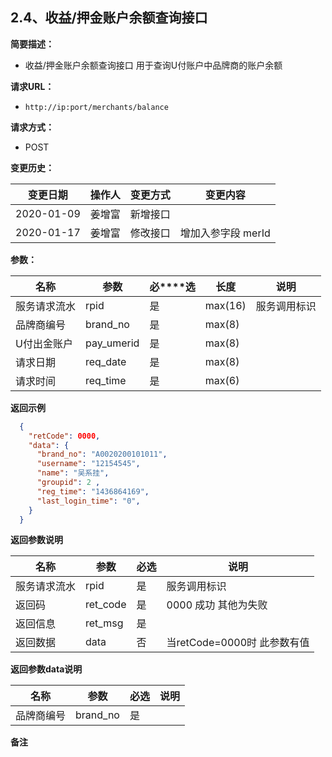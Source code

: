 ## 2.4、收益/押金账户余额查询接口

**简要描述：** 

- 收益/押金账户余额查询接口 用于查询U付账户中品牌商的账户余额

**请求URL：** 

- `http://ip:port/merchants/balance`

**请求方式：**

- POST 

**变更历史：** 

| **变更日期** | **操作人** | **变更方式** | **变更内容**       |
| ------------ | ---------- | ------------ | ------------------ |
| 2020-01-09   | 姜增富     | 新增接口     |                    |
| 2020-01-17   | 姜增富     | 修改接口     | 增加入参字段 merId |

**参数：** 

| **名称**     | **参数**   | **必****选** | **长度** | **说明**     |
| ------------ | ---------- | ------------ | -------- | ------------ |
| 服务请求流水 | rpid       | 是           | max(16)  | 服务调用标识 |
| 品牌商编号   | brand_no   | 是           | max(8)   |              |
| U付出金账户  | pay_umerid | 是           | max(8)   |              |
| 请求日期     | req_date   | 是           | max(8)   |              |
| 请求时间     | req_time   | 是           | max(6)   |              |

**返回示例**

```json
  {
    "retCode": 0000,
    "data": {
      "brand_no": "A0020200101011",
      "username": "12154545",
      "name": "吴系挂",
      "groupid": 2 ,
      "reg_time": "1436864169",
      "last_login_time": "0",
    }
  }

```

**返回参数说明** 

| **名称**     | **参数** | **必选** | **说明**                    |
| ------------ | -------- | ------------ | --------------------------- |
| 服务请求流水 | rpid     | 是           | 服务调用标识                |
| 返回码       | ret_code | 是           | 0000 成功 其他为失败        |
| 返回信息     | ret_msg  | 是           |                             |
| 返回数据     | data     | 否           | 当retCode=0000时 此参数有值 |

**返回参数data说明** 

| **名称**   | **参数** | **必选** | **说明** |
| ---------- | -------- | ------------ | -------- |
| 品牌商编号 | brand_no | 是           |          |

**备注** 
